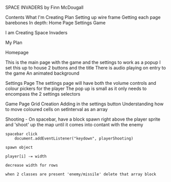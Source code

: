 SPACE INVADERS
by Finn McDougall

Contents
What I'm Creating
Plan
    Setting up wire frame
    Getting each page barebones
In depth:
Home Page
Settings
Game



I am Creating Space Invaders


My Plan



Homepage

This is the main page with the game and the settings to work as a popup
I set this up to house 2 buttons and the title
There is audio playing on entry to the game
An animated background



Settings Page
The settings page will have both the volume controls and colour pickers for the player
The pop up is small as it only needs to encompass the 2 settings selectors  

Game Page
Grid Creation
Adding in the settings button
Understanding how to move coloured cells on setInterval as an array

Shooting -
    On spacebar, have a block spawn right above the player sprite and 'shoot' up the map until it comes into contant with the enemy

    spacebar click
        document.addEventListener("keydown", playerShooting)

    spawn object

    player[i] -= width
    
    decrease width for rows
    
    when 2 classes are present 'enemy/missile' delete that array block

    
    







